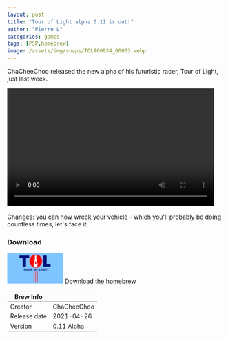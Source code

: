 ```yaml
---
layout: post
title: "Tour of Light alpha 0.11 is out!"
author: "Pierre L"
categories: games
tags: [PSP,homebrew]
image: /assets/img/snaps/TOLA00934_00003.webp
---
```


ChaCheeChoo released the new alpha of his futuristic racer, Tour of Light, just last week.

<video class="center" width="480" height="272" controls>
	<source type="video/mp4" src="https://ia801807.us.archive.org/20/items/to-lmulti-track.-7z/TolAlpha010.ia.mp4">
</video>

Changes: you can now wreck your vehicle - which you'll probably be doing countless times, let's face it.

### Download

<p class="download-btn">
    <a href="https://archive.org/download/to-lmulti-track.-7z/ToLAlpha011.7z">
	<img border="0" alt="Download the homebrew" src="/assets/img/icon0/2021-05-01-ToLight.webp" width="130" height="70">
	Download the homebrew
	</a>
</p>

| Brew Info    |             |
|--------------|-------------|
| Creator      | ChaCheeChoo |
| Release date | 2021-04-26  |
| Version      | 0.11 Alpha  |
